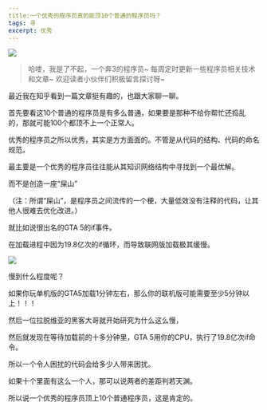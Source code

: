 ```yaml
---
title:一个优秀的程序员真的能顶10个普通的程序员吗？
tags: 寻
excerpt: 优秀
---
```



![](https://files.mdnice.com/user/26505/08b6e241-141a-4862-af73-4c87438d4766.png)

> 哈喽，我是了不起，一个奔3的程序员~
>每周定时更新一些程序员相关技术和文章~ 
>欢迎读者小伙伴们积极留言探讨呀~

最近我在知乎看到一篇文章挺有趣的，也跟大家聊一聊。

首先要看这10个普通的程序员是有多么普通，如果要是那种不给你帮忙还捣乱的，那就可能100个都顶不上一个正常人。

优秀的程序员之所以优秀，其实是方方面面的。不管是从代码的结构、代码的命名规范。

最主要是一个优秀的程序员往往能从其知识网络结构中寻找到一个最优解。

而不是创造一座“屎山”

（注：所谓“屎山”，是程序员之间流传的一个梗，大量低效没有注释的代码，让其他人很难去优化改进。）

就比如说很出名的GTA 5的if事件。

在加载进程中因为19.8亿次的if循环，而导致联网版加载极其缓慢。

![](https://files.mdnice.com/user/26505/6d430c94-f8ab-4167-84cd-b8e5eae405a5.png)

慢到什么程度呢？

如果你玩单机版的GTA5加载1分钟左右，那么你的联机版可能需要至少5分钟以上！！！

然后一位拉脱维亚的黑客大哥就开始研究为什么这么慢，

然后就发现在等待加载前的十多分钟里，GTA 5用你的CPU，执行了19.8亿次if命令。

所以一个令人困扰的代码会给多少人带来困扰。

如果十个里面有这么一个人，那可以说两者的差距判若天渊。

所以说一个优秀的程序员顶上10个普通程序员，这是肯定的。









